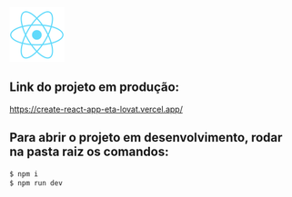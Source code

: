![React Logo](https://github.com/vercel/vercel/blob/master/packages/frameworks/logos/react.svg)


## Link do projeto em produção:

https://create-react-app-eta-lovat.vercel.app/

## Para abrir o projeto em desenvolvimento, rodar na pasta raiz os comandos:

```shell
$ npm i
$ npm run dev
```
